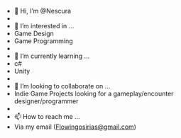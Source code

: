 - 👋 Hi, I’m @Nescura
- 
- 👀 I’m interested in ...
- Game Design
- Game Programming
- 
- 🌱 I’m currently learning ...
- c#
- Unity
- 
- 💞️ I’m looking to collaborate on ...
- Indie Game Projects looking for a gameplay/encounter designer/programmer
- 
- 📫 How to reach me ...
- Via my email (Flowingosirias@gmail.com)

<!---
Nescura/Nescura is a ✨ special ✨ repository because its `README.md` (this file) appears on your GitHub profile.
You can click the Preview link to take a look at your changes.
--->
